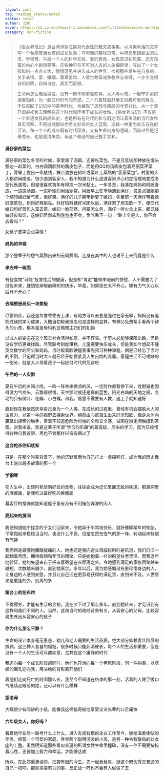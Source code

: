 ```yaml
---
layout: post
tag: reading_status/noted
status: noted
author: 江鹅
cover: https://s3.ap-southeast-1.amazonaws.com/littlecheesecake.me/blog-post/books/俗女养成记.jpeg
category: non-fiction
---
```


> 《俗女养成记》是台湾作家江鹅具代表性的散文故事集，以清爽利落的文字写一个台南普通女孩的成长故事：与阿嬷的趣味日常、中药房里跟屁虫的生活、学钢琴、午后一个人的科学实验、爱的教育、女性意识初启蒙，还有孩童的内心小剧场等等。在各种可与不可对人言的人生细碎里，写出了一个女孩如何一点点长大，慢慢窥见并进入成人的世界，检视那些发生在自身的，关于亲情、爱、婚姻、尊卑伦常、人情世故等诸多教养与束缚，一步步变得自知自明，自如自在，真实而舒展。
>
> 生命再怎么难免哭泣，没有一刻不盼望着欢喜。大人与小孩，一起守护家的温暖热闹，也一起应付时代的荒谬。二十八篇轻盈舒展又机趣可爱的散文，不仅召回了记忆中的童年时代，也展现了思想与情感的今昔对比，从一个更开阔的视角去理解在这个时代和环境下成长的女性。《俗女养成记》不仅是一个普通女孩的成长史，也是所有在时代的新与旧之间认真生活的当代女性真实写照，不再追随那张优秀又好命的女人蓝图，选择一种更为安乐自在的活法。每一个人的成长既有时代印痕，又有生命自身的逻辑，回首过往是记录成长，也是厘清来路，与这个普通的自己握手言和。

#### 满仔家的菜包

满仔家的菜包冬至的时候，家里除了汤圆，还要吃菜包。不是豆浆店那种放在馒头旁边一起蒸的，白白圆圆胖胖的面皮包子，而是用QQ的汤圆皮包着高丽菜芹菜丁，背脊上捏出一条棱线，抹点油放在树叶或菜叶上蒸熟的“客家菜包”。村里的人大都讲闽南语，很少遇到客家人，我不知道为什么这道客家点心约定俗成地变成冬至代表食物，但是很喜欢每年有得捏一次米黏土。一年冬至，我凑在妈妈和阿嬷身边，一边搓汤圆，一边听她们闲话家常。阿嬷早上在市场遇到满仔，说差点被她那个颟顸媳妇给气死，很好笑。满仔的儿子那年新娶了媳妇，冬至前一天满仔带着媳妇做菜包，到时好拜祖先。炒好馅料揉好米团以后，满仔累了想去歇一下，便交代媳妇包好菜包入笼去蒸。媳妇一脸茫然，问要怎么包，满仔一听火全上来，都已经做好皮和馅，这媳妇居然笨到连包也不会，负气丢下一句：“路上全是人，你不会去看吗？” 
 
女孩子要学会点菜喔！ 

#### 妈妈的早斋

那个整辈子的怨气蒸腾出来的云啊雾啊，连身在其中的人也说不上来究竟是什么  
 
#### 来去呷一碗面

有些食物“可能”危害往后的健康，但是却“肯定”能带来眼前的快慰，人不需要为了担忧未来，就牺牲掉眼前确知的快乐，毕竟，如果现在太不开心，哪有力气关心以后开不开心？ 

#### 去隔壁册局买一块垫板

尽管如此，我还是每堂乖乖去上课，有地方可以去总是强过在家无聊，妈妈没有追究过我的学习成果，大概当初帮我报名也是这样的盘算，有神父免费帮手看两个钟头的小孩，根本是圣母玛利亚赐赠主妇们的礼物 

以成人的姿态在这个现实社会活得如意，并不容易。学历未必能够保障出路，但是没有学历更难找路。尽管联考制度糟糕，儿童需要快乐成长，但是我如今想起不懂英文数学的阿公和妈妈，当时板着脸硬逼我事先预习种种课程，倒是已经忘了当时的不耐，只记得当时大人就已经开始要紧我人生出路的温馨。家庭生活不可或缺的一部分，就是大人带着孩子一起应付时代的荒谬吧 

#### 午后的一人实验
夏日午后的乡间小院，一阵一阵吹来微凉的风，一切劳作都暂停下来，连野猫也困得没力气抬头。云飘得很慢，天空那时候还是真的蓝色，阳光白灿的天地之间，会动的只有树叶、花瓣、小白蝶，和我。惬意不需要有人教，遇上了就知道好 

直到现在我依然庆幸自己身为一个人类，在成长的过程里，曾经有机会摆脱大人的注意力，以第一手的视野去探索世界。纯然由心底自生出来的求知欲，像是从体内蔓延出探索的触手，带着不知道危险为何物的全然安全感，试图在游走间触摸到答案。对我来说，那是这辈子所谓“学习的乐趣”的最高级，后来的学习，因为已经懂得各种自我设限，再也不曾那样兴奋有趣过了 

#### 这会枪杀你知呒知

只是，在那个时空背景下，他的沉默反而为自己打上一盏探照灯，成为我的历史舞台上说出最多故事的那一个 

#### 学钢琴

在人生中，出现时机恰到好处的食物，往往会成为记忆里面无敌的味道，那涵洞里的麻酱面，是我吃过最好吃的麻酱面 

看客厅的摆饰就能知道屋子里有没有不用操劳奔波的闲人 

#### 亮起来的房间

我便知道她所挂念的子女们回家来，令她异于平常地快乐，就好像脚踏车的轮胎，平常跑起来稳稳当当的，也没什么不妥，但是忽然充饱气的那一阵，转动起来特别有气势 

我仍然是最懂她腰酸腿痛的人，她也还是我闪避父母威权时的避风港，我们仍旧一起翻着月历，期待假期和年节的团聚。只是她抱着一样的盼望往老里活，而我逐年地验证，她的失望来自于把亲厚寄望在长距离之外。令她感到满足的家族团聚越来越短，次数越来越少，直到她离世。多年以后，我为她感慨没有更珍惜身边的人，让身边的人感到安慰，并且让自己活在更容易获得的满足里，直到来不及。人世原来是重逢的少，别离的多 

#### 窗台上的花布帘

不觉得穷，才能有生活的余裕。我在乡下过了那么多年，直到她转来，才见识到有这样和我们不同的人。当然，这和当时的政经背景有关，从容安心的父母，比较容易生养出从容安心的孩子 

#### 你为什么那么平静？

生命的设计本身毫无恩慈，幼儿和老人需要的生活品质，绝大部分仰赖青壮阶层的照顾，这三种人各自的福祉，很多时候只能此消彼长，每个人的生活都重要，但是没有一个人的生活可以都如意，尤其在这个庸碌的时代 

我迈向每一个成长阶段的同时，他们也在滑向每一个老死阶段，同一件物事，以欢娱的面孔迎向我，用决绝的背影离开他们 

着他们走向死亡的时间那么长，我至今不知道在结束的那一刻，活着的人除了吸口气继续走眼前的路，还可以有什么模样 

#### 恁老母

大概很少有同龄的小孩，能像我这样猎奇般地享受议论长辈的口舌痛快 

#### 六年级女人，你好吗？

看着她毕业后一路考什么上什么，进入有规有模的企业工作至今，嫁给温柔体贴的伴侣，经营一个可爱的家庭，养育两个聪明活泼的小孩，是另一种令我敬佩的处女座的工整。虽然明知道那些看似普遍的所谓女性生命里程碑，没有一件不需要按捺着心性，还要加上毅力和幸运，才能够达成 

所以，在此郑重邀请你，把握有限的今生，先一起耸耸肩，挺这个既优秀又普通的自己一把吧，那些需要努力的事，反正放一阵也不会有人偷做了去 